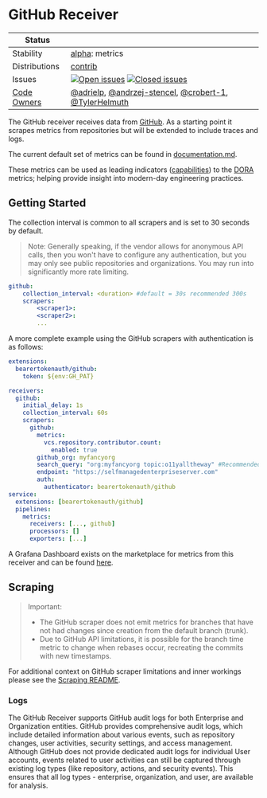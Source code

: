 # GitHub Receiver

<!-- status autogenerated section -->

| Status                                                                                                                           |                                                                                                                                                                                                                                                                                                                                                                                                                                                                                                                                                                                                                                                                                                     |
| -------------------------------------------------------------------------------------------------------------------------------- | --------------------------------------------------------------------------------------------------------------------------------------------------------------------------------------------------------------------------------------------------------------------------------------------------------------------------------------------------------------------------------------------------------------------------------------------------------------------------------------------------------------------------------------------------------------------------------------------------------------------------------------------------------------------------------------------------- |
| Stability                                                                                                                        | [alpha]: metrics                                                                                                                                                                                                                                                                                                                                                                                                                                                                                                                                                                                                                                                                                    |
| Distributions                                                                                                                    | [contrib]                                                                                                                                                                                                                                                                                                                                                                                                                                                                                                                                                                                                                                                                                           |
| Issues                                                                                                                           | [![Open issues](https://img.shields.io/github/issues-search/open-telemetry/opentelemetry-collector-contrib?query=is%3Aissue%20is%3Aopen%20label%3Areceiver%2Fgithub%20&label=open&color=orange&logo=opentelemetry)](https://github.com/open-telemetry/opentelemetry-collector-contrib/issues?q=is%3Aopen+is%3Aissue+label%3Areceiver%2Fgithub) [![Closed issues](https://img.shields.io/github/issues-search/open-telemetry/opentelemetry-collector-contrib?query=is%3Aissue%20is%3Aclosed%20label%3Areceiver%2Fgithub%20&label=closed&color=blue&logo=opentelemetry)](https://github.com/open-telemetry/opentelemetry-collector-contrib/issues?q=is%3Aclosed+is%3Aissue+label%3Areceiver%2Fgithub) |
| [Code Owners](https://github.com/open-telemetry/opentelemetry-collector-contrib/blob/main/CONTRIBUTING.md#becoming-a-code-owner) | [@adrielp](https://www.github.com/adrielp), [@andrzej-stencel](https://www.github.com/andrzej-stencel), [@crobert-1](https://www.github.com/crobert-1), [@TylerHelmuth](https://www.github.com/TylerHelmuth)                                                                                                                                                                                                                                                                                                                                                                                                                                                                                        |

[alpha]: https://github.com/open-telemetry/opentelemetry-collector#alpha
[contrib]: https://github.com/open-telemetry/opentelemetry-collector-releases/tree/main/distributions/otelcol-contrib

<!-- end autogenerated section -->

The GitHub receiver receives data from [GitHub](https://github.com). As a
starting point it scrapes metrics from repositories but will be extended to
include traces and logs.

The current default set of metrics can be found in
[documentation.md](./documentation.md).

These metrics can be used as leading indicators ([capabilities][doracap])
to the [DORA][dorafour] metrics; helping provide insight into modern-day
engineering practices.

[doracap]: https://dora.dev/capabilities/
[dorafour]: https://dora.dev/guides/dora-metrics-four-keys/

## Getting Started

The collection interval is common to all scrapers and is set to 30 seconds by default.

> Note: Generally speaking, if the vendor allows for anonymous API calls, then you
> won't have to configure any authentication, but you may only see public repositories
> and organizations. You may run into significantly more rate limiting.

```yaml
github:
    collection_interval: <duration> #default = 30s recommended 300s
    scrapers:
        <scraper1>:
        <scraper2>:
        ...
```

A more complete example using the GitHub scrapers with authentication is as follows:

```yaml
extensions:
  bearertokenauth/github:
    token: ${env:GH_PAT}

receivers:
  github:
    initial_delay: 1s
    collection_interval: 60s
    scrapers:
      github:
        metrics:
          vcs.repository.contributor.count:
            enabled: true
        github_org: myfancyorg
        search_query: "org:myfancyorg topic:o11yalltheway" #Recommended optional query override, defaults to "{org,user}:<github_org>"
        endpoint: "https://selfmanagedenterpriseserver.com"
        auth:
          authenticator: bearertokenauth/github
service:
  extensions: [bearertokenauth/github]
  pipelines:
    metrics:
      receivers: [..., github]
      processors: []
      exporters: [...]
```

A Grafana Dashboard exists on the marketplace for metrics from this receiver
and can be found
[here](https://grafana.com/grafana/dashboards/20976-engineering-effectiveness-metrics/).

## Scraping

> Important:
>
> - The GitHub scraper does not emit metrics for branches that have not had
>   changes since creation from the default branch (trunk).
> - Due to GitHub API limitations, it is possible for the branch time metric to
>   change when rebases occur, recreating the commits with new timestamps.

<!-- TODO: Combine this documentation once the scraper code is restructured due scope change -->

For additional context on GitHub scraper limitations and inner workings please
see the [Scraping README][ghsread].

[ghsread]: internal/scraper/githubscraper/README.md#github-limitations

### Logs

The GitHub Receiver supports GitHub audit logs for both Enterprise and Organization entities. GitHub provides comprehensive audit logs, which include detailed information about various events, such as repository changes, user activities, security settings, and access management. Although GitHub does not provide dedicated audit logs for individual User accounts, events related to user activities can still be captured through existing log types (like repository, actions, and security events). This ensures that all log types - enterprise, organization, and user, are available for analysis.

<!-- TODO: Finish logs documentation -->
